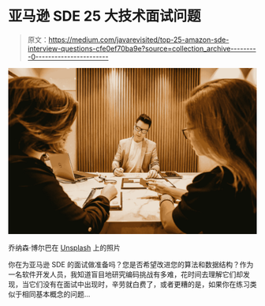 # 亚马逊 SDE 25 大技术面试问题

> 原文：<https://medium.com/javarevisited/top-25-amazon-sde-interview-questions-cfe0ef70ba9e?source=collection_archive---------0----------------------->

![](img/e6441c2b0d359e99ebc651fb6ca519c3.png)

乔纳森·博尔巴在 [Unsplash](https://unsplash.com/s/photos/interview?utm_source=unsplash&utm_medium=referral&utm_content=creditCopyText) 上的照片

你在为亚马逊 SDE 的面试做准备吗？您是否希望改进您的算法和数据结构？作为一名软件开发人员，我知道盲目地研究编码挑战有多难，花时间去理解它们却发现，当它们没有在面试中出现时，辛劳就白费了，或者更糟的是，如果你在练习类似于相同基本概念的问题…